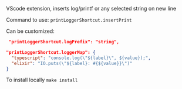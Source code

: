 VScode extension, inserts log/printf or any selected string on new line

Command to use: `printLoggerShortcut.insertPrint`


Can be customized:

```json
 "printLoggerShortcut.logPrefix": "string", 
```

```json
"printLoggerShortcut.loggerMap": {
  "typescript": "console.log(\"${label}\", ${value});",
  "elixir": "IO.puts(\"${label}: #{${value}}\")"
}
```

To install locally `make install`
